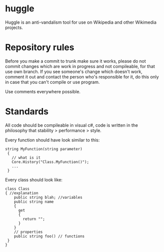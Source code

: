 huggle
======

Huggle is an anti-vandalism tool for use on Wikipedia and other Wikimedia projects.

Repository rules
================

Before you make a commit to trunk make sure it works, please do not commit changes which are work in progress and not compileable, for that use own branch. If you see someone's change which doesn't work, comment it out and contact the person who's responsible for it, do this only in case that you can't compile or use program.

Use comments everywhere possible.

Standards
=========

All code should be compileable in visual c#, code is written in the philosophy that stability > performance > style.

Every function should have look similar to this:

```
string MyFunction(string parameter)
 {
   // what is it
   Core.History("Class.MyFunction()");
   ...
 }
```

Every class should look like:
 
```
class Class
{ //explanation
    public string blah; //variables
    public string name
    {
      get 
      { 
        return "";
      } 
    } 
    // properties
    public string foo() // functions
 }
}
```
